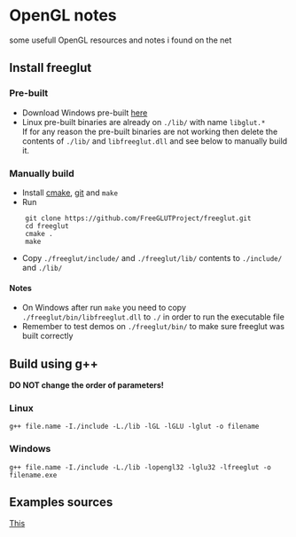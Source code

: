 # OpenGL notes
some usefull OpenGL resources and notes i found on the net

## Install freeglut
### Pre-built
- Download Windows pre-built [here](https://www.transmissionzero.co.uk/software/freeglut-devel/)
- Linux pre-built binaries are already on `./lib/` with name `libglut.*`  
If for any reason the pre-built binaries are not working then delete the contents of `./lib/` and `libfreeglut.dll` and see below to manually build it.
### Manually build
- Install [cmake](https://cmake.org/), [git](https://git-scm.com/) and `make`
- Run
```
    git clone https://github.com/FreeGLUTProject/freeglut.git
    cd freeglut
    cmake .
    make
```
- Copy `./freeglut/include/` and `./freeglut/lib/` contents to `./include/` and `./lib/`
#### Notes
- On Windows after run `make` you need to copy `./freeglut/bin/libfreeglut.dll` to `./` in order to run the executable file
- Remember to test demos on `./freeglut/bin/` to make sure freeglut was built correctly

## Build using g++
**DO NOT change the order of parameters!**
### Linux
`g++ file.name -I./include -L./lib -lGL -lGLU -lglut -o filename`
### Windows
`g++ file.name -I./include -L./lib -lopengl32 -lglu32 -lfreeglut -o filename.exe`

## Examples sources
[This](https://cs.lmu.edu/~ray/notes/openglexamples/)
